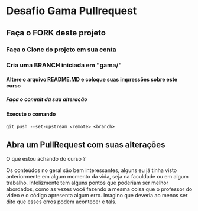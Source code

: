 # Desafio Gama Pullrequest

## Faça o FORK deste projeto

### Faça o Clone do projeto em sua conta

### Cria uma BRANCH iniciada em "gama/"

#### Altere o arquivo README.MD e coloque suas impressões sobre este curso

##### Faça o commit da sua alteração

#### Execute o comando

`git push --set-upstream <remote> <branch>`

## Abra um PullRequest com suas alterações

O que estou achando do curso ?

Os conteúdos no geral são bem interessantes, alguns eu já tinha visto anteriormente em algum momento da vida, seja na faculdade ou em algum trabalho. Infelizmente tem alguns pontos que poderiam ser melhor abordados, como as vezes você fazendo a mesma coisa que o professor do video e o código apresenta algum erro. Imagino que deveria ao menos ser dito que esses erros podem acontecer e tals.
